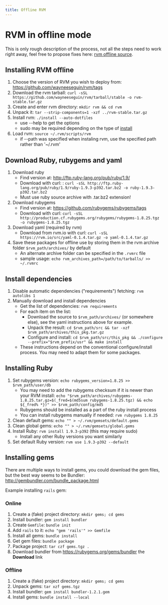 ```yaml
---
title: Offline RVM
---
```


# RVM in offline mode

This is only rough description of the process, not all the steps need to work right away, feel free to propose fixes here: [rvm offline source](https://github.com/rvm/rvm-site/tree/master/content/rvm/offline.md).


## Installing RVM offline

1. Choose the version of RVM you wish to deploy from: https://github.com/wayneeseguin/rvm/tags
2. Download the rvm tarball: `curl -sSL https://github.com/wayneeseguin/rvm/tarball/stable -o rvm-stable.tar.gz`
3. Create and enter rvm directory: `mkdir rvm && cd rvm`
4. Unpack it: `tar --strip-components=1 -xzf ../rvm-stable.tar.gz`
5. Install rvm: `./install --auto-dotfiles`
   * use --help to get the options
   * sudo may be required depending on the type of [install](/rvm/install/)
6. Load rvm: `source ~/.rvm/scripts/rvm`
   * if --path was specified when instaling rvm, use the specified path rather than '~/.rvm'


## Download Ruby, rubygems and yaml

1. Download ruby
   * Find version at: http://ftp.ruby-lang.org/pub/ruby/1.9/
   * Download with curl: : `curl -sSL http://ftp.ruby-lang.org/pub/ruby/1.9/ruby-1.9.3-p392.tar.bz2 -o ruby-1.9.3-p392.tar.bz2`
   * Must use ruby source archive with .tar.bz2 extension!
2. Download rubygems
   * Find version at: https://github.com/rubygems/rubygems/tags
   * Download with curl: `curl -sSL http://production.cf.rubygems.org/rubygems/rubygems-1.8.25.tgz -o rubygems-1.8.25.tgz`
3. Download yaml (required by rvm)
   * Download from rvm.io with curl: `curl -sSL https://rvm.io/src/yaml-0.1.4.tar.gz -o yaml-0.1.4.tar.gz`
4. Save these packages for offline use by storing them in the rvm archive folder `$rvm_path/archives/` by default
   * An alternate archive folder can be specified in the `.rvmrc` file
   * sample usage: `echo rvm_archives_path=/path/to/tarballs/ >> ~/.rvmrc`


## Install dependencies

1. Disable automatic dependencies ("requirements") fetching: `rvm autolibs 1`
2. Manually download and install dependencies
   * Get the list of dependencies: `rvm requirements`
   * For each item on the list:
     * Download the source to `$rvm_path/archives/` (or somewhere else), see the yaml instructions above for example.
     * Unpack the result: `cd $rvm_path/src && tar -xzf $rvm_path/archives/this_pkg.tar.gz`
     * Configure and install: `cd $rvm_path/src/this_pkg && ./configure --prefix="$rvm_prefix/usr" && make install`
   * These instructions depend on the conventional configure/install process.  You may need to adapt them for some packages.


## Installing Ruby

1. Set rubygems version: `echo rubygems_version=1.8.25 >> $rvm_path/user/db`
   * You may need to add the rubygems checksum if it is newer than your RVM install: `echo "$rvm_path/archives/rubygems-1.8.25.tar.gz=$(_fred=$(md5sum rubygems-1.8.25.tgz) && echo ${_fred% *})" >> $rvm_path/config/md5`
   * Rubygems should be installed as a part of the ruby install process
   * You can install rubygems manually if needed: `rvm rubygems 1.8.25`
2. Clean default gems: `echo "" > ~/.rvm/gemsets/default.gems`
3. Clean global gems: `echo "" > ~/.rvm/gemsets/global.gems`
4. Install Ruby: `rvm install 1.9.3-p392` (this may require sudo)
   * Install any other Ruby versions you want similarly
5. Set default Ruby version: `rvm use 1.9.3-p392 --default`


## Installing gems

There are multiple ways to install gems, you could download the gem files, but the best way seems to be Bundler:
http://gembundler.com/bundle_package.html

Example installing `rails` gem:


### Online

1. Create a (fake) project directory: `mkdir gems; cd gems`
2. Install bundler: `gem install bundler`
3. Create `Gemfile`: `bundle init`
4. Add `rails` to it: `echo "gem 'rails'" >> Gemfile`
5. Install all gems: `bundle install`
6. Get gem files: `bundle package`
7. Package project: `tar czf gems.tgz .`
8. Download bundler from https://rubygems.org/gems/bundler the **Download** link


### Offline

1. Create a (fake) project directory: `mkdir gems; cd gems`
2. Unpack gems: `tar xzf gems.tgz`
3. Install bundler: `gem install bundler-1.2.1.gem`
4. Install gems: `bundle install --local`
